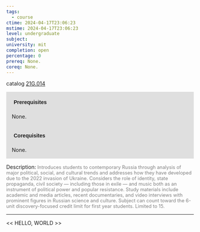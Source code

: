 ```yaml
---
tags:
  - course
ctime: 2024-04-17T23:06:23
mstime: 2024-04-17T23:06:23
level: undergraduate
subject: 
university: mit
completion: open
percentage: 0
prereq: None.
coreq: None.
---
```


catalog [21G.014](http://student.mit.edu/catalog/m21Ga.html#21G.014)

<span style="display: block; padding: 15px; background-color: rgb(100, 100, 100, 0.2);"><font id="m_prereq2291_0" style="display: block; font-family: Arial, sans-serif; font-weight: bold; padding: 5px">Prerequisites</font><br><span id="prereq2291_0">None.</span></span>
<span style="display: block; padding: 15px; background-color: rgb(100, 100, 100, 0.2);"><font id="m_coreq2291_0" style="display: block; font-family: Arial, sans-serif; font-weight: bold; padding: 5px">Corequisites</font><br><span id="coreq2291_0">None.</span></span>

<font style="">Description:</font>
<font style="color: grey; font-size: 0.8rem;">Introduces students to contemporary Russia through analysis of major political, social, and cultural trends and addresses how they have developed due to the 2022 invasion of Ukraine. Considers the role of identity, state propaganda, civil society — including those in exile — and music both as an instrument of political power and popular resistance. Study materials include academic and media articles, recent documentaries, and video interviews with prominent figures in Russian science and culture. Subject can count toward the 6-unit discovery-focused credit limit for first year students. Limited to 15.</font>



---

<< HELLO, WORLD >>
